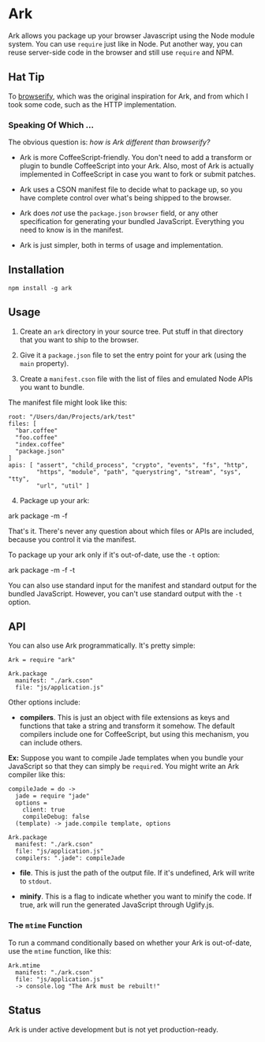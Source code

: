 # Ark

Ark allows you package up your browser Javascript using the Node module system. You can use `require` just like in Node. Put another way, you can reuse server-side code in the browser and still use `require` and NPM.

## Hat Tip

To [browserify][0], which was the original inspiration for Ark, and from which I took some code, such as the HTTP implementation.

[0]:http://browserify.org/

### Speaking Of Which ...

The obvious question is: *how is Ark different than browserify?* 

* Ark is more CoffeeScript-friendly. You don't need to add a transform or plugin to bundle CoffeeScript into your Ark. Also, most of Ark is actually implemented in CoffeeScript in case you want to fork or submit patches.

* Ark uses a CSON manifest file to decide what to package up, so you have complete control over what's being shipped to the browser.

* Ark does *not* use the `package.json` `browser` field, or any other specification for generating your bundled JavaScript. Everything you need to know is in the manifest.

* Ark is just simpler, both in terms of usage and implementation. 

## Installation

    npm install -g ark
    
## Usage

1. Create an `ark` directory in your source tree. Put stuff in that directory that you want to ship to the browser. 

2. Give it a `package.json` file to set the entry point for your ark (using the `main` property). 

3. Create a `manifest.cson` file with the list of files and emulated Node APIs you want to bundle.

The manifest file might look like this:

    root: "/Users/dan/Projects/ark/test"
    files: [
      "bar.coffee"
      "foo.coffee"
      "index.coffee"
      "package.json"
    ]
    apis: [ "assert", "child_process", "crypto", "events", "fs", "http",  
            "https", "module", "path", "querystring", "stream", "sys", "tty", 
            "url", "util" ]


4. Package up your ark:

  ark package -m <manifest> -f <path-to-javascript>

That's it. There's never any question about which files or APIs are included, because you control it via the manifest.

To package up your ark only if it's out-of-date, use the `-t` option:

  ark package -m <manifest> -f <path-to-javascript> -t

You can also use standard input for the manifest and standard output for the bundled JavaScript. However, you can't use standard output with the `-t` option.

## API

You can also use Ark programmatically. It's pretty simple:

    Ark = require "ark"
    
    Ark.package
      manifest: "./ark.cson"
      file: "js/application.js"
      
Other options include:

* **compilers**. This is just an object with file extensions as keys and functions that take a string and transform it somehow. The default compilers include one for CoffeeScript, but using this mechanism, you can include others. 

**Ex:** Suppose you want to compile Jade templates when you bundle your JavaScript so that they can simply be `require`d. You might write an Ark compiler like this:

    compileJade = do ->
      jade = require "jade"
      options = 
        client: true
        compileDebug: false
      (template) -> jade.compile template, options
      
    Ark.package
      manifest: "./ark.cson"
      file: "js/application.js"
      compilers: ".jade": compileJade
      
* **file**. This is just the path of the output file. If it's undefined, Ark will write to `stdout`.

* **minify**. This is a flag to indicate whether you want to minify the code. If true, ark will run the generated JavaScript through Uglify.js.

### The `mtime` Function

To run a command conditionally based on whether your Ark is out-of-date, use the `mtime` function, like this:

    Ark.mtime
      manifest: "./ark.cson"
      file: "js/application.js"
      -> console.log "The Ark must be rebuilt!"

## Status

Ark is under active development but is not yet production-ready.


